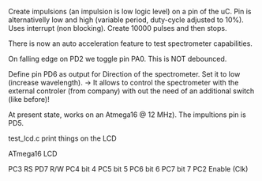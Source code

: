 Create impulsions (an impulsion is low logic level) on a pin of the uC. Pin is alternativelly low and high (variable period, duty-cycle adjusted to 10%). Uses interrupt (non blocking). Create 10000 pulses and then stops.

There is now an auto acceleration feature to test spectrometer capabilities.

On falling edge on PD2 we toggle pin PA0. This is NOT debounced.

Define pin PD6 as output for Direction of the spectrometer. Set it to low (increase wavelength).
-> It allows to control the spectrometer with the external controler (from company) with out the need of an additional switch (like before)!

At present state, works on an Atmega16 @ 12 MHz). The impultions pin is PD5.

test_lcd.c
print things on the LCD

ATmega16     LCD

PC3	     RS
PD7	     R/W
PC4	     bit 4
PC5	     bit 5
PC6	     bit 6
PC7	     bit 7
PC2	     Enable (Clk)